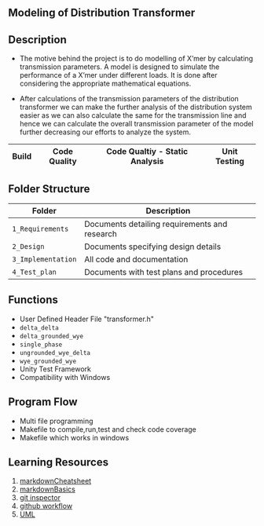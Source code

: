 ##  Modeling of Distribution Transformer

##  Description
*   The motive behind the project is to do modelling of X’mer by calculating transmission parameters. A model is designed to simulate the performance of a  X’mer under different loads. It is done after considering the appropriate mathematical equations.

*   After calculations of the transmission parameters of the distribution  transformer we can make the further analysis of the distribution system easier as we can also calculate the same for the transmission line and hence we can calculate the overall transmission parameter of the model further decreasing our efforts to analyze the system.

Build | Code Quality | Code Qualtiy - Static Analysis | Unit Testing |
------|----------|-------|--------------

## Folder Structure
Folder             | Description
-------------------| -----------------------------------------
`1_Requirements`   | Documents detailing requirements and research
`2_Design`         | Documents specifying design details
`3_Implementation` | All code and documentation
`4_Test_plan`      | Documents with test plans and procedures

##  Functions
*   User Defined Header File "transformer.h"
*   `delta_delta`
*   `delta_grounded_wye`
*   `single_phase`
*   `ungrounded_wye_delta`
*   `wye_grounded_wye`
*   Unity Test Framework
*   Compatibility with Windows

##  Program Flow
*   Multi file programming
*   Makefile to compile,run,test and check code coverage
*   Makefile which works in windows

## Learning Resources
1. [markdownCheatsheet](https://github.com/adam-p/markdown-here/wiki/Markdown-Cheatsheet)
2. [markdownBasics](https://guides.github.com/features/mastering-markdown/)
3. [git inspector](https://github.com/ejwa/gitinspector.git)
4. [github workflow](https://docs.github.com/en/actions/learn-github-action)
5. [UML](https://app.diagrams.net/)


